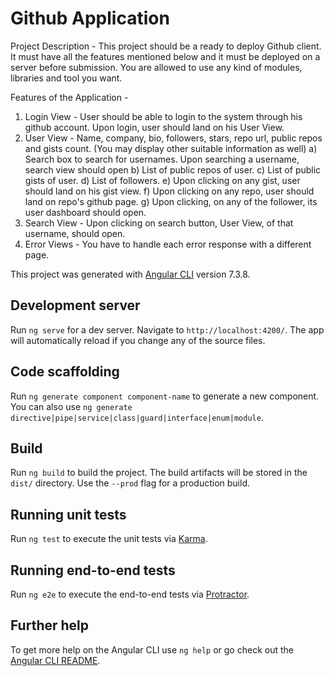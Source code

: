 # Github Application

Project Description -
This project should be a ready to deploy Github client. It must have all the
features mentioned below and it must be deployed on a server before
submission. You are allowed to use any kind of modules, libraries and tool you
want.


Features of the Application -
1) Login View - User should be able to login to the system through his github
account. Upon login, user should land on his User View.
2) User View - Name, company, bio, followers, stars, repo url, public repos and
gists count. (You may display other suitable information as well)
a) Search box to search for usernames. Upon searching a username,
search view should open
b) List of public repos of user.
c) List of public gists of user.
d) List of followers.
e) Upon clicking on any gist, user should land on his gist view.
f) Upon clicking on any repo, user should land on repo's github page.
g) Upon clicking, on any of the follower, its user dashboard should open.
3) Search View - Upon clicking on search button, User View, of that username,
should open.
4) Error Views - You have to handle each error response with a different page.


This project was generated with [Angular CLI](https://github.com/angular/angular-cli) version 7.3.8.

## Development server

Run `ng serve` for a dev server. Navigate to `http://localhost:4200/`. The app will automatically reload if you change any of the source files.

## Code scaffolding

Run `ng generate component component-name` to generate a new component. You can also use `ng generate directive|pipe|service|class|guard|interface|enum|module`.

## Build

Run `ng build` to build the project. The build artifacts will be stored in the `dist/` directory. Use the `--prod` flag for a production build.

## Running unit tests

Run `ng test` to execute the unit tests via [Karma](https://karma-runner.github.io).

## Running end-to-end tests

Run `ng e2e` to execute the end-to-end tests via [Protractor](http://www.protractortest.org/).

## Further help

To get more help on the Angular CLI use `ng help` or go check out the [Angular CLI README](https://github.com/angular/angular-cli/blob/master/README.md).
